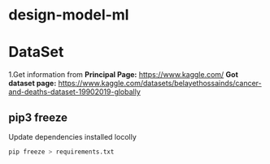 # design-model-ml

# DataSet
1.Get information from
    **Principal Page:**
    https://www.kaggle.com/
    **Got dataset page:**
    https://www.kaggle.com/datasets/belayethossainds/cancer-and-deaths-dataset-19902019-globally

## pip3 freeze
Update dependencies installed locolly
```sh
pip freeze > requirements.txt
```
    